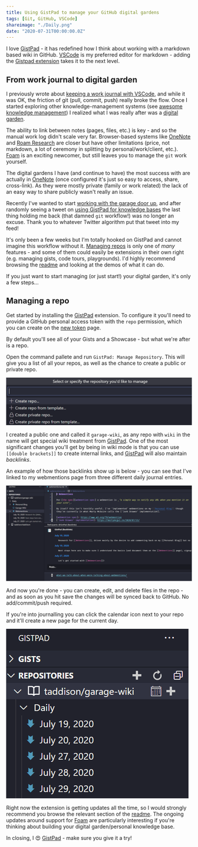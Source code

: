 ```yaml
---
title: Using GistPad to manage your GitHub digital gardens
tags: [Git, GitHub, VSCode]
shareimage: "./Daily.png"
date: "2020-07-31T00:00:00.0Z"
---
```


I love [GistPad] - it has redefined how I think about working with a markdown based wiki in GitHub. [VSCode] is my preferred editor for markdown - adding the [Gistpad extension][gistpad] takes it to the next level.

## From work journal to digital garden

I previously wrote about [keeping a work journal with VSCode], and while it was OK, the friction of git (pull, commit, push) really broke the flow. Once I started exploring other knowledge-management systems (see [awesome knowledge management]) I realized what I was really after was a [digital garden].

The ability to link between notes (pages, files, etc.) is key - and so the manual work log didn't scale very far. Browser-based systems like [OneNote] and [Roam Research] are closer but have other limitations (price, not markdown, a lot of ceremony in splitting by personal/work/client, etc.). [Foam] is an exciting newcomer, but still leaves you to manage the `git` work yourself.

The digital gardens I have (and continue to have) the most success with are actually in [OneNote] (once configured it's just so easy to access, share, cross-link). As they were mostly private (family or work related) the lack of an easy way to share publicly wasn't really an issue.

Recently I've wanted to start [working with the garage door up], and after randomly seeing a tweet on [using GistPad for knowledge bases] the last thing holding me back (that damned `git` workflow!) was no longer an excuse. Thank you to whatever Twitter algorithm put that tweet into my feed!

It's only been a few weeks but I'm totally hooked on GistPad and cannot imagine this workflow without it. [Managing repos] is only one of _many_ features - and some of them could easily be extensions in their own right (e.g. managing gists, code tours, playgrounds). I'd highly recommend browsing the [readme][gistpad readme] and looking at the demos of what it can do.

If you just want to start managing (or just start!) your digital garden, it's only a few steps...

## Managing a repo

Get started by installing the [GistPad] extension. To configure it you'll need to provide a GitHub personal access token with the `repo` permission, which you can create on the [new token] page.

By default you'll see all of your Gists and a Showcase - but what we're after is a repo.

Open the command pallete and run `GistPad: Manage Repository`. This will give you a list of all your repos, as well as the chance to create a public or private repo.

![Create a repo](./CreateRepo.png)

I created a public one and called it `garage-wiki`, as any repo with `wiki` in the name will get special wiki treatment from [GistPad]. One of the most significant changes you'll get by being in wiki mode is that you can use `[[double brackets]]` to create internal links, and [GistPad] will also maintain _backlinks_.

An example of how those backlinks show up is below - you can see that I've linked to my webmentions page from three different daily journal entries.

![Example of backlinks](./Backlinks.png)

And now you're done - you can create, edit, and delete files in the repo - and as soon as you hit save the changes will be synced back to GitHub. No add/commit/push required.

If you're into journalling you can click the calendar icon next to your repo and it'll create a new page for the current day.

![Daily journal button](./Daily.png)

Right now the extension is getting updates all the time, so I would strongly recommend you browse the relevant section of the [readme][gistpad readme]. The ongoing updates around support for [Foam] are particularly interesting if you're thinking about building your digital garden/personal knowledge base.

In closing, I 😍 [GistPad] - make sure you give it a try!

[gistpad]: https://marketplace.visualstudio.com/items?itemName=vsls-contrib.gistfs
[gistpad readme]: https://github.com/vsls-contrib/gistpad#readme
[vscode]: https://code.visualstudio.com/
[keeping a work journal with vscode]: https://tjaddison.com/blog/2018/02/keeping-a-work-journal-with-vs-code/
[awesome knowledge management]: https://github.com/brettkromkamp/awesome-knowledge-management
[digital garden]: https://maggieappleton.com/garden-history
[onenote]: https://www.onenote.com/
[roam research]: https://roamresearch.com/
[foam]: https://github.com/foambubble/foam
[managing repos]: https://github.com/vsls-contrib/gistpad#repositories
[working with the garage door up]: https://notes.andymatuschak.org/z21cgR9K3UcQ5a7yPsj2RUim3oM2TzdBByZu
[using gistpad for knowledge bases]: https://twitter.com/LostInTangent/status/1282047676377231360
[garage wiki]: https://github.com/taddison/garage-wiki
[new token]: https://github.com/settings/tokens/new
